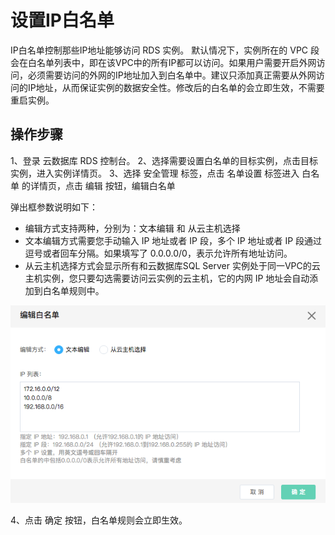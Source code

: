 # 设置IP白名单
IP白名单控制那些IP地址能够访问 RDS 实例。 默认情况下，实例所在的 VPC 段会在白名单列表中，即在该VPC中的所有IP都可以访问。如果用户需要开启外网访问，必须需要访问的外网的IP地址加入到白名单中。建议只添加真正需要从外网访问的IP地址，从而保证实例的数据安全性。修改后的白名单的会立即生效，不需要重启实例。

## 操作步骤
1、登录 云数据库 RDS 控制台。
2、选择需要设置白名单的目标实例，点击目标实例，进入实例详情页。
3、选择 安全管理 标签，点击 名单设置 标签进入 白名单 的详情页，点击 编辑 按钮，编辑白名单

弹出框参数说明如下：
- 编辑方式支持两种，分别为：文本编辑 和 从云主机选择
- 文本编辑方式需要您手动输入 IP 地址或者 IP 段，多个 IP 地址或者 IP 段通过逗号或者回车分隔。如果填写了 0.0.0.0/0，表示允许所有地址访问。
- 从云主机选择方式会显示所有和云数据库SQL Server 实例处于同一VPC的云主机实例，您只要勾选需要访问云实例的云主机，它的内网 IP 地址会自动添加到白名单规则中。

![设置白名单1](../../../../../image/RDS/Set-Whitelist-1.png)

4、点击 确定 按钮，白名单规则会立即生效。

